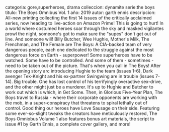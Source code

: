 categoria: gore,superheroes, drama
colleccion: dynamite
serie:the boys
titulo: The Boys Omnibus Vol. 1
año: 2019
autor: garth ennis
descripcion: All-new printing collecting the first 14 issues of the critically acclaimed series, now heading to live-action on Amazon Prime! This is going to hurt! In a world where costumed heroes soar through the sky and masked vigilantes prowl the night, someone's got to make sure the "supes" don't get out of line. And someone will! Billy Butcher, Wee Hughie, Mother's Milk, The Frenchman, and The Female are The Boys: A CIA-backed team of very dangerous people, each one dedicated to the struggle against the most dangerous force on Earth - superpower! Some superheroes have to be watched. Some have to be controlled. And some of them - sometimes - need to be taken out of the picture. That's when you call in The Boys! After the opening story arc introducing Hughie to the team (issues 1-6), Dark avenger Tek-Knight and his ex-partner Swingwing are in trouble (issues 7-14). Big trouble. One has lost control of his terrifyingly overactive sex-drive, and the other might just be a murderer. It's up to Hughie and Butcher to work out which is which, in Get Some. Then, in Glorious Five-Year Plan, The Boys travel to Russia - where their corporate opponents are working with the mob, in a super-conspiracy that threatens to spiral lethally out of control. Good thing our heroes have Love Sausage on their side. Featuring some ever-so-slight tweaks the creators have meticulously restored, The Boys Omniobus Volume 1 also features bonus art materials, the script to issue #1 by Garth Ennis, a complete cover gallery, and more!
